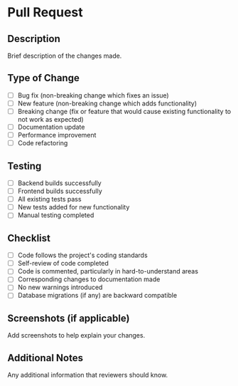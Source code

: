 # Pull Request

## Description
Brief description of the changes made.

## Type of Change
- [ ] Bug fix (non-breaking change which fixes an issue)
- [ ] New feature (non-breaking change which adds functionality)
- [ ] Breaking change (fix or feature that would cause existing functionality to not work as expected)
- [ ] Documentation update
- [ ] Performance improvement
- [ ] Code refactoring

## Testing
- [ ] Backend builds successfully
- [ ] Frontend builds successfully
- [ ] All existing tests pass
- [ ] New tests added for new functionality
- [ ] Manual testing completed

## Checklist
- [ ] Code follows the project's coding standards
- [ ] Self-review of code completed
- [ ] Code is commented, particularly in hard-to-understand areas
- [ ] Corresponding changes to documentation made
- [ ] No new warnings introduced
- [ ] Database migrations (if any) are backward compatible

## Screenshots (if applicable)
Add screenshots to help explain your changes.

## Additional Notes
Any additional information that reviewers should know.